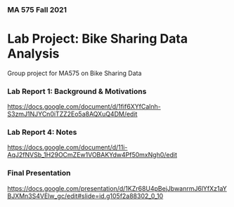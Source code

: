 ### MA 575 Fall 2021
# Lab Project: Bike Sharing Data Analysis

Group project for MA575 on Bike Sharing Data

### Lab Report 1: Background & Motivations

https://docs.google.com/document/d/1fif6XYfCalnh-S3zmJ1NJYCn0iTZZ2Eo5a8AQXuQ4DM/edit


### Lab Report 4: Notes

https://docs.google.com/document/d/11i-AqJ2fNVSb_1H29OCmZEw1VOBAKYdw4Pf50mxNgh0/edit

### Final Presentation

https://docs.google.com/presentation/d/1KZr68U4pBejJbwanrmJ6lYfXz1aYBJXMn3S4VElw_gc/edit#slide=id.g105f2a88302_0_10
